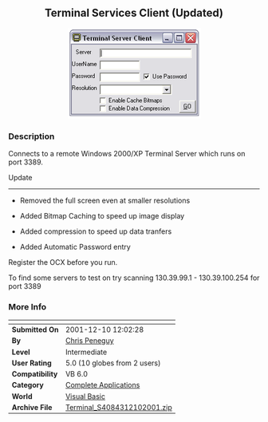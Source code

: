 ﻿<div align="center">

## Terminal Services Client \(Updated\)

<img src="PIC20011210130369086.gif">
</div>

### Description

Connects to a remote Windows 2000/XP Terminal Server which runs on port 3389.

Update

----

- Removed the full screen even at smaller resolutions

- Added Bitmap Caching to speed up image display

- Added compression to speed up data tranfers

- Added Automatic Password entry

Register the OCX before you run.

To find some servers to test on try scanning 130.39.99.1 - 130.39.100.254 for port 3389
 
### More Info
 


<span>             |<span>
---                |---
**Submitted On**   |2001-12-10 12:02:28
**By**             |[Chris Peneguy](https://github.com/Planet-Source-Code/PSCIndex/blob/master/ByAuthor/chris-peneguy.md)
**Level**          |Intermediate
**User Rating**    |5.0 (10 globes from 2 users)
**Compatibility**  |VB 6\.0
**Category**       |[Complete Applications](https://github.com/Planet-Source-Code/PSCIndex/blob/master/ByCategory/complete-applications__1-27.md)
**World**          |[Visual Basic](https://github.com/Planet-Source-Code/PSCIndex/blob/master/ByWorld/visual-basic.md)
**Archive File**   |[Terminal\_S4084312102001\.zip](https://github.com/Planet-Source-Code/chris-peneguy-terminal-services-client-updated__1-29641/archive/master.zip)








